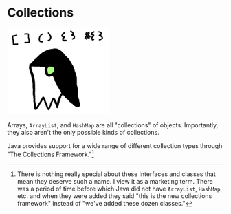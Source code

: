 # Collections


<img src="/collections/header.png" height="200px"/>

Arrays, `ArrayList`, and `HashMap` are all "collections"
of objects. Importantly, they also aren't the only possible
kinds of collections.

Java provides support for a wide range of different collection types
through "The Collections Framework."[^marketing]

[^marketing]: There is nothing really special about these interfaces and classes that mean they deserve such a name. I view it as a marketing term. There was a period of time before which Java did not have `ArrayList`, `HashMap`, etc. and when they were added they said "this is the new collections framework"
instead of "we've added these dozen classes." 